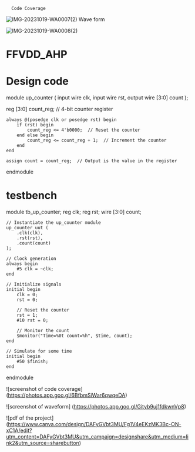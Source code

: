       Code Coverage 
      
![IMG-20231019-WA0007(2)](https://github.com/SWASTHI12/FFVDD_AHP/assets/131871466/ee3d970f-7e86-408f-98ba-b185cdf3bec8)
     Wave form
     
![IMG-20231019-WA0008(2)](https://github.com/SWASTHI12/FFVDD_AHP/assets/131871466/1abe63b3-9949-4b81-8923-6732cd8cc769)


# FFVDD_AHP
# Design code 



module up_counter (
    input wire clk,
    input wire rst,
    output wire [3:0] count
);
 
 
  reg [3:0] count_reg;  // 4-bit counter register

    always @(posedge clk or posedge rst) begin
        if (rst) begin
            count_reg <= 4'b0000;  // Reset the counter
        end else begin
            count_reg <= count_reg + 1;  // Increment the counter
        end
    end

    assign count = count_reg;  // Output is the value in the register

endmodule

# testbench 

module tb_up_counter;
    reg clk;
    reg rst;
    wire [3:0] count;

    // Instantiate the up_counter module
    up_counter uut (
        .clk(clk),
        .rst(rst),
        .count(count)
    );

    // Clock generation
    always begin
        #5 clk = ~clk;
    end

    // Initialize signals
    initial begin
        clk = 0;
        rst = 0;

        // Reset the counter
        rst = 1;
        #10 rst = 0;

        // Monitor the count
        $monitor("Time=%0t count=%h", $time, count);
    end

    // Simulate for some time
    initial begin
        #50 $finish;
    end

endmodule

![screenshot of code coverage]
(https://photos.app.goo.gl/6BfbmSiWar6qwqeDA)

![screenshot of waveform]
(https://photos.app.goo.gl/Gityb9uj1fdkwnVp8)

![pdf of the project]
(https://www.canva.com/design/DAFyGVbt3MU/Fg1V4eEKzMK3Bc-ON-xC1A/edit?utm_content=DAFyGVbt3MU&utm_campaign=designshare&utm_medium=link2&utm_source=sharebutton)

